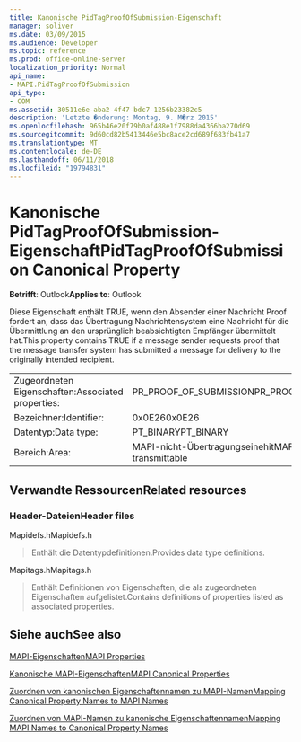 ```yaml
---
title: Kanonische PidTagProofOfSubmission-Eigenschaft
manager: soliver
ms.date: 03/09/2015
ms.audience: Developer
ms.topic: reference
ms.prod: office-online-server
localization_priority: Normal
api_name:
- MAPI.PidTagProofOfSubmission
api_type:
- COM
ms.assetid: 30511e6e-aba2-4f47-bdc7-1256b23382c5
description: 'Letzte �nderung: Montag, 9. M�rz 2015'
ms.openlocfilehash: 965b46e20f79b0af488e1f7988da4366ba270d69
ms.sourcegitcommit: 9d60cd82b5413446e5bc8ace2cd689f683fb41a7
ms.translationtype: MT
ms.contentlocale: de-DE
ms.lasthandoff: 06/11/2018
ms.locfileid: "19794831"
---
```

# <a name="pidtagproofofsubmission-canonical-property"></a><span data-ttu-id="09972-103">Kanonische PidTagProofOfSubmission-Eigenschaft</span><span class="sxs-lookup"><span data-stu-id="09972-103">PidTagProofOfSubmission Canonical Property</span></span>

  
  
<span data-ttu-id="09972-104">**Betrifft**: Outlook</span><span class="sxs-lookup"><span data-stu-id="09972-104">**Applies to**: Outlook</span></span> 
  
<span data-ttu-id="09972-105">Diese Eigenschaft enthält TRUE, wenn den Absender einer Nachricht Proof fordert an, dass das Übertragung Nachrichtensystem eine Nachricht für die Übermittlung an den ursprünglich beabsichtigten Empfänger übermittelt hat.</span><span class="sxs-lookup"><span data-stu-id="09972-105">This property contains TRUE if a message sender requests proof that the message transfer system has submitted a message for delivery to the originally intended recipient.</span></span>
  
|||
|:-----|:-----|
|<span data-ttu-id="09972-106">Zugeordneten Eigenschaften:</span><span class="sxs-lookup"><span data-stu-id="09972-106">Associated properties:</span></span>  <br/> |<span data-ttu-id="09972-107">PR_PROOF_OF_SUBMISSION</span><span class="sxs-lookup"><span data-stu-id="09972-107">PR_PROOF_OF_SUBMISSION</span></span>  <br/> |
|<span data-ttu-id="09972-108">Bezeichner:</span><span class="sxs-lookup"><span data-stu-id="09972-108">Identifier:</span></span>  <br/> |<span data-ttu-id="09972-109">0x0E26</span><span class="sxs-lookup"><span data-stu-id="09972-109">0x0E26</span></span>  <br/> |
|<span data-ttu-id="09972-110">Datentyp:</span><span class="sxs-lookup"><span data-stu-id="09972-110">Data type:</span></span>  <br/> |<span data-ttu-id="09972-111">PT_BINARY</span><span class="sxs-lookup"><span data-stu-id="09972-111">PT_BINARY</span></span>  <br/> |
|<span data-ttu-id="09972-112">Bereich:</span><span class="sxs-lookup"><span data-stu-id="09972-112">Area:</span></span>  <br/> |<span data-ttu-id="09972-113">MAPI-nicht-Übertragungseinehit</span><span class="sxs-lookup"><span data-stu-id="09972-113">MAPI Non-transmittable</span></span>  <br/> |
   
## <a name="related-resources"></a><span data-ttu-id="09972-114">Verwandte Ressourcen</span><span class="sxs-lookup"><span data-stu-id="09972-114">Related resources</span></span>

### <a name="header-files"></a><span data-ttu-id="09972-115">Header-Dateien</span><span class="sxs-lookup"><span data-stu-id="09972-115">Header files</span></span>

<span data-ttu-id="09972-116">Mapidefs.h</span><span class="sxs-lookup"><span data-stu-id="09972-116">Mapidefs.h</span></span>
  
> <span data-ttu-id="09972-117">Enthält die Datentypdefinitionen.</span><span class="sxs-lookup"><span data-stu-id="09972-117">Provides data type definitions.</span></span>
    
<span data-ttu-id="09972-118">Mapitags.h</span><span class="sxs-lookup"><span data-stu-id="09972-118">Mapitags.h</span></span>
  
> <span data-ttu-id="09972-119">Enthält Definitionen von Eigenschaften, die als zugeordneten Eigenschaften aufgelistet.</span><span class="sxs-lookup"><span data-stu-id="09972-119">Contains definitions of properties listed as associated properties.</span></span>
    
## <a name="see-also"></a><span data-ttu-id="09972-120">Siehe auch</span><span class="sxs-lookup"><span data-stu-id="09972-120">See also</span></span>



[<span data-ttu-id="09972-121">MAPI-Eigenschaften</span><span class="sxs-lookup"><span data-stu-id="09972-121">MAPI Properties</span></span>](mapi-properties.md)
  
[<span data-ttu-id="09972-122">Kanonische MAPI-Eigenschaften</span><span class="sxs-lookup"><span data-stu-id="09972-122">MAPI Canonical Properties</span></span>](mapi-canonical-properties.md)
  
[<span data-ttu-id="09972-123">Zuordnen von kanonischen Eigenschaftennamen zu MAPI-Namen</span><span class="sxs-lookup"><span data-stu-id="09972-123">Mapping Canonical Property Names to MAPI Names</span></span>](mapping-canonical-property-names-to-mapi-names.md)
  
[<span data-ttu-id="09972-124">Zuordnen von MAPI-Namen zu kanonische Eigenschaftennamen</span><span class="sxs-lookup"><span data-stu-id="09972-124">Mapping MAPI Names to Canonical Property Names</span></span>](mapping-mapi-names-to-canonical-property-names.md)

